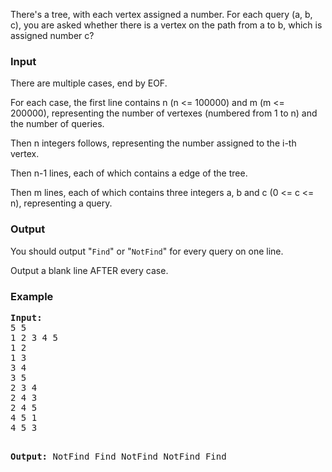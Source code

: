 <p>
There's a tree, with each vertex assigned a number. For each query (a, b, c), you are asked whether there is a vertex on the path from a to b, which is assigned number c?
</p>

<h3>Input</h3>
<p>There are multiple cases, end by EOF.</p>

<p>For each case, the first line contains n (n &lt;= 100000) and m (m &lt;= 200000), representing the number of vertexes (numbered from 1 to n) and the number of queries.</p>

<p>Then n integers follows, representing the number assigned to the i-th vertex.</p>

<p>Then n-1 lines, each of which contains a edge of the tree.</p>

<p>Then m lines, each of which contains three integers a, b and c (0 &lt;= c &lt;= n), representing a query.</p>

<h3>Output</h3>
<p>You should output "<code>Find</code>" or "<code>NotFind</code>"&nbsp;for every query on one line.</p>

<p>Output a blank line AFTER every case.</p>

<h3>Example</h3>
<pre><strong>Input:</strong>
5 5
1 2 3 4 5
1 2
1 3
3 4
3 5
2 3 4
2 4 3
2 4 5
4 5 1
4 5 3

<strong>Output:</strong>
NotFind
Find
NotFind
NotFind
Find</pre>